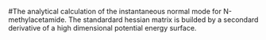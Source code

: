 #The analytical calculation of the instantaneous normal mode for N-methylacetamide. 
The standardard hessian matrix is builded by a secondard derivative of a high dimensional potential energy surface.

